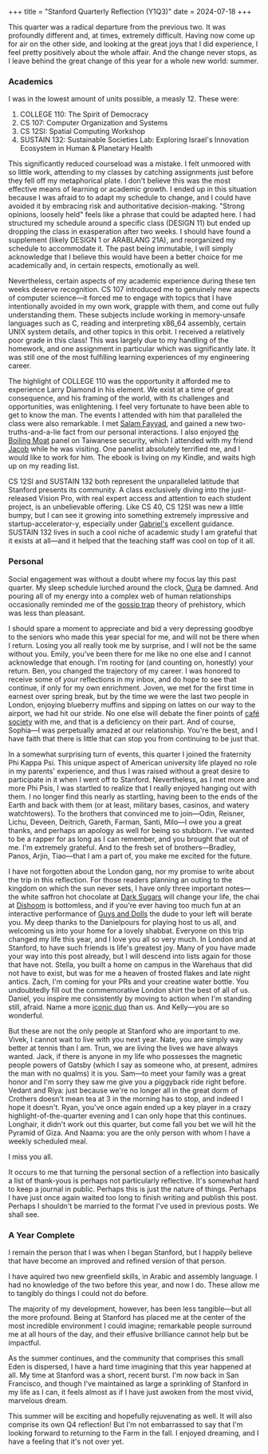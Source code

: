 +++
title = "Stanford Quarterly Reflection (Y1Q3)"
date = 2024-07-18
+++

This quarter was a radical departure from the previous two. It was
profoundly different and, at times, extremely difficult. Having now come
up for air on the other side, and looking at the great joys that I did
experience, I feel pretty positively about the whole affair. And the
change never stops, as I leave behind the great change of this year for
a whole new world: summer.

<!-- more -->

### Academics

I was in the lowest amount of units possible, a measly 12. These were:

1. COLLEGE 110: The Spirit of Democracy
2. CS 107: Computer Organization and Systems
3. CS 12SI: Spatial Computing Workshop
4. SUSTAIN 132: Sustainable Societies Lab: Exploring Israel's Innovation
   Ecosystem in Human & Planetary Health

This significantly reduced courseload was a mistake. I felt unmoored
with so little work, attending to my classes by catching assignments
just before they fell off my metaphorical plate. I don't believe this
was the most effective means of learning or academic growth. I ended up
in this situation because I was afraid to to adapt my schedule to
change, and I could have avoided it by embracing risk and authoritative
decision-making. "Strong opinions, loosely held" feels like a phrase
that could be adapted here. I had structured my schedule around a
specific class (DESIGN 11) but ended up dropping the class in
exasperation after two weeks. I should have found a supplement (likely
DESIGN 1 or ARABLANG 21A), and reorganized my schedule to accommodate
it. The past being immutable, I will simply acknowledge that I believe
this would have been a better choice for me academically and, in certain
respects, emotionally as well.

Nevertheless, certain aspects of my academic experience during these ten
weeks deserve recognition. CS 107 introduced me to genuinely new aspects
of computer science—it forced me to engage with topics that I have
intentionally avoided in my own work, grapple with them, and come out
fully understanding them. These subjects include working in
memory-unsafe languages such as C, reading and interpreting x86_64
assembly, certain UNIX system details, and other topics in this orbit. I
received a relatively poor grade in this class! This was largely due to
my handling of the homework, and one assignment in particular which was
significantly late. It was still one of the most fulfilling learning
experiences of my engineering career.

The highlight of COLLEGE 110 was the opportunity it afforded me to
experience Larry Diamond in his element. We exist at a time of great
consequence, and his framing of the world, with its challenges and
opportunities, was enlightening. I feel very fortunate to have been able
to get to know the man. The events I attended with him that paralleled
the class were also remarkable. I met [Salam Fayyad], and gained a new
two-truths-and-a-lie fact from our personal interactions. I also enjoyed
[the Boiling Moat] panel on Taiwanese security, which I attended with my
friend [Jacob] while he was visiting. One panelist absolutely terrified
me, and I would like to work for him. The ebook is living on my Kindle,
and waits high up on my reading list.

CS 12SI and SUSTAIN 132 both represent the unparalleled latitude that
Stanford presents its community. A class exclusively diving into the
just-released Vision Pro, with real expert access and attention to each
student project, is an unbelievable offering. Like CS 40, CS 12SI was
new a little bumpy, but I can see it growing into something extremely
impressive and startup-accelerator-y, especially under [Gabriel's]
excellent guidance. SUSTAIN 132 lives in such a cool niche of academic
study I am grateful that it exists at all—and it helped that the
teaching staff was cool on top of it all.

### Personal

Social engagement was without a doubt where my focus lay this past
quarter. My sleep schedule lurched around the clock, [Oura] be damned.
And pouring all of my energy into a complex web of human relationships
occasionally reminded me of the [gossip trap] theory of prehistory,
which was less than pleasant.

I should spare a moment to appreciate and bid a very depressing goodbye
to the seniors who made this year special for me, and will not be there
when I return. Losing you all really took me by surprise, and I will not
be the same without you. Emily, you've been there for me like no one
else and I cannot acknowledge that enough. I'm rooting for (and counting
on, honestly) your return. Ben, you changed the trajectory of my career.
I was honored to receive some of *your* reflections in my inbox, and do
hope to see that continue, if only for my own enrichment. Joven, we met
for the first time in earnest over spring break, but by the time we were
the last two people in London, enjoying blueberry muffins and sipping on
lattes on our way to the airport, we had hit our stride. No one else
will debate the finer points of [café society] with me, and that is a
deficiency on their part. And of course, Sophia—I was perpetually amazed
at our relationship. You're the best, and I have faith that there is
little that can stop you from continuing to be just that.

In a somewhat surprising turn of events, this quarter I joined the
fraternity Phi Kappa Psi. This unique aspect of American university life
played no role in my parents' experience, and thus I was raised without
a great desire to participate in it when I went off to Stanford.
Nevertheless, as I met more and more Phi Psis, I was startled to realize
that I really enjoyed hanging out with them. I no longer find this
nearly as startling, having been to the ends of the Earth and back with
them (or at least, military bases, casinos, and watery watchtowers). To
the brothers that convinced me to join—Odin, Reisner, Lichu, Deveen,
Deitrich, Gareth, Farman, Santi, Milo—I owe you a great thanks, and
perhaps an apology as well for being so stubborn. I've wanted to be a
rapper for as long as I can remember, and you brought that out of me.
I'm extremely grateful. And to the fresh set of brothers—Bradley, Panos,
Arjin, Tiao—that I am a part of, you make me excited for the future.

I have not forgotten about the London gang, nor my promise to write
about the trip in this reflection. For those readers planning an outing
to the kingdom on which the sun never sets, I have only three important
notes—the white saffron hot chocolate at [Dark Sugars] will change your
life, the chai at [Dishoom] is bottomless, and if you're ever having too
much fun at an interactive performance of [Guys and Dolls] the dude to
your left will berate you. My deep thanks to the Danielpours for playing
host to us all, and welcoming us into your home for a lovely shabbat.
Everyone on this trip changed my life this year, and I love you all so
very much. In London and at Stanford, to have such friends is life's
greatest joy. Many of you have made your way into this post already, but
I will descend into lists again for those that have not. Stella, you
built a home on campus in the Warehaus that did not have to exist, but
was for me a heaven of frosted flakes and late night antics. Zach, I'm
coming for your PRs and your creatine water bottle. You undoubtedly fill
out the commemorative London shirt the best of all of us. Daniel, you
inspire me consistently by moving to action when I'm standing still,
afraid. Name a more [iconic duo] than us. And Kelly—you are so
wonderful.

But these are not the only people at Stanford who are important to me.
Vivek, I cannot wait to live with you next year. Nate, you are simply
way better at tennis than I am. Trun, we are living the lives we have
always wanted. Jack, if there is anyone in my life who possesses the
magnetic people powers of Gatsby (which I say as someone who, at
present, admires the man with no qualms) it is you. Sam—to meet your
family was a great honor and I'm sorry they saw me give you a piggyback
ride right before. Vedant and Riya: just because we're no longer all in
the great dorm of Crothers doesn't mean tea at 3 in the morning has to
stop, and indeed I hope it doesn't. Ryan, you've once again ended up a
key player in a crazy highlight-of-the-quarter evening and I can only
hope that this continues. Longhair, it didn't work out this quarter, but
come fall you bet we will hit the Pyramid of Giza. And Naama: you are
the only person with whom I have a weekly scheduled meal.

I miss you all.

It occurs to me that turning the personal section of a reflection into
basically a list of thank-yous is perhaps not particularly reflective.
It's somewhat hard to keep a journal in public. Perhaps this is just the
nature of things. Perhaps I have just once again waited too long to
finish writing and publish this post. Perhaps I shouldn't be married to
the format I've used in previous posts. We shall see.

### A Year Complete

I remain the person that I was when I began Stanford, but I happily
believe that have become an improved and refined version of that person.

I have aquired two new greenfield skills, in Arabic and assembly
language. I had no knowledge of the two before this year, and now I do.
These allow me to tangibly do things I could not do before.

The majority of my development, however, has been less tangible—but all
the more profound. Being at Stanford has placed me at the center of the
most incredible environment I could imagine; remarkable people surround
me at all hours of the day, and their effusive brilliance cannot help
but be impactful.

As the summer continues, and the community that comprises this small
Eden is dispersed, I have a hard time imagining that this year happened
at all. My time at Stanford was a short, recent burst. I'm now back in
San Francisco, and though I've maintained as large a sprinkling of
Stanford in my life as I can, it feels almost as if I have just awoken
from the most vivid, marvelous dream.

This summer will be exciting and hopefully rejuvenating as well. It will
also comprise its own Q4 reflection! But I'm not embarrassed to say that
I'm looking forward to returning to the Farm in the fall. I enjoyed
dreaming, and I have a feeling that it's not over yet.

[Salam Fayyad]: https://events.stanford.edu/event/a-conversation-with-salam-fayyad-former-prime-minister-of-the-palestinian-authority
[the Boiling Moat]: https://www.hoover.org/events/boiling-moat
[Jacob]: https://jacobneplokh.com
[Gabriel's]: https://gabriel-lipkowitz.com
[gossip trap]: https://www.theintrinsicperspective.com/p/the-gossip-trap
[café society]: https://en.wikipedia.org/wiki/Café_society
[Oura]: https://ouraring.com
[iconic duo]: https://open.spotify.com/track/4Flfb4fGscN9kXPOduQLrv
[Dark Sugars]: https://www.darksugars.co.uk
[Dishoom]: https://www.dishoom.com
[Guys and Dolls]: https://bridgetheatre.co.uk/whats-on/guys-and-dolls/
